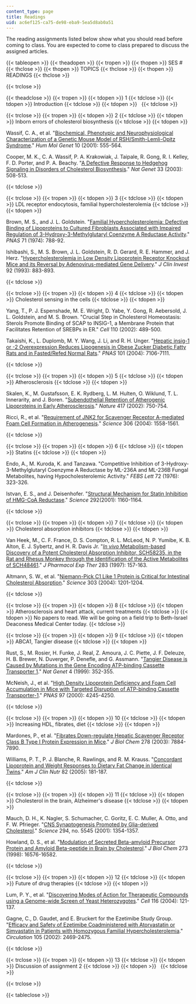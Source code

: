 ```yaml
---
content_type: page
title: Readings
uid: ac6ef125-ca75-de98-eba9-5ea5d8ab0a51
---
```


The reading assignments listed below show what you should read before coming to class. You are expected to come to class prepared to discuss the assigned articles.

{{< tableopen >}}
{{< theadopen >}}
{{< tropen >}}
{{< thopen >}}
SES #
{{< thclose >}}
{{< thopen >}}
TOPICS
{{< thclose >}}
{{< thopen >}}
READINGS
{{< thclose >}}

{{< trclose >}}

{{< theadclose >}}
{{< tropen >}}
{{< tdopen >}}
1
{{< tdclose >}}
{{< tdopen >}}
Introduction
{{< tdclose >}}
{{< tdopen >}}
 
{{< tdclose >}}

{{< trclose >}}
{{< tropen >}}
{{< tdopen >}}
2
{{< tdclose >}}
{{< tdopen >}}
Inborn errors of cholesterol biosynthesis
{{< tdclose >}}
{{< tdopen >}}


Wassif, C. A., et al. "[Biochemical, Phenotypic and Neurophysiological Characterization of a Genetic Mouse Model of RSH/Smith-Lemli-Opitz Syndrome](http://hmg.oxfordjournals.org/cgi/content/abstract/10/6/555)." _Hum Mol Genet_ 10 (2001): 555-564.

Cooper, M. K., C. A. Wassif, P. A. Krakowiak, J. Taipale, R. Gong, R. I. Kelley, F. D. Porter, and P. A. Beachy. "[A Defective Response to Hedgehog Signaling in Disorders of Cholesterol Biosynthesis](http://www.nature.com/ng/journal/v33/n4/abs/ng1134.html)." _Nat Genet_ 33 (2003): 508-513.


{{< tdclose >}}

{{< trclose >}}
{{< tropen >}}
{{< tdopen >}}
3
{{< tdclose >}}
{{< tdopen >}}
LDL receptor endocytosis, familial hypercholesterolemia
{{< tdclose >}}
{{< tdopen >}}


Brown, M. S., and J. L. Goldstein. "[Familial Hypercholesterolemia: Defective Binding of Lipoproteins to Cultured Fibroblasts Associated with Impaired Regulation of 3-Hydroxy-3-Methylglutaryl Coenzyme A Reductase Activity](http://www.pubmedcentral.nih.gov/articlerender.fcgi?artid=388099)." _PNAS_ 71 (1974): 788-92.

Ishibashi, S., M. S. Brown, J. L. Goldstein, R. D. Gerard, R. E. Hammer, and J. Herz. "[Hypercholesterolemia in Low Density Lipoprotein Receptor Knockout Mice and its Reversal by Adenovirus-mediated Gene Delivery](http://www.jbc.org/cgi/content/abstract/271/12/6852)." _J Clin Invest_ 92 (1993): 883-893.


{{< tdclose >}}

{{< trclose >}}
{{< tropen >}}
{{< tdopen >}}
4
{{< tdclose >}}
{{< tdopen >}}
Cholesterol sensing in the cells
{{< tdclose >}}
{{< tdopen >}}


Yang, T., P. J. Espenshade, M. E. Wright, D. Yabe, Y. Gong, R. Aebersold, J. L. Goldstein, and M. S. Brown. "Crucial Step in Cholesterol Homeostasis: Sterols Promote Binding of SCAP to INSIG-1, a Membrane Protein that Facilitates Retention of SREBPs in ER." _Cell_ 110 (2002): 489-500.

Takaishi, K., L. Duplomb, M. Y. Wang, J. Li, and R. H. Unger. "[Hepatic insig-1 or -2 Overexpression Reduces Lipogenesis in Obese Zucker Diabetic Fatty Rats and in Fasted/Refed Normal Rats](http://www.pnas.org/content/101/18/7106)." _PNAS_ 101 (2004): 7106-7111.


{{< tdclose >}}

{{< trclose >}}
{{< tropen >}}
{{< tdopen >}}
5
{{< tdclose >}}
{{< tdopen >}}
Atherosclerosis
{{< tdclose >}}
{{< tdopen >}}


Skalen, K., M. Gustafsson, E. K. Rydberg, L. M. Hulten, O. Wiklund, T. L. Innerarity, and J. Boren. "[Subendothelial Retention of Atherogenic Lipoproteins in Early Atherosclerosis](http://www.ncbi.nlm.nih.gov/pubmed/12066187)." _Nature_ 417 (2002): 750-754.

Ricci, R., et al. "[Requirement of JNK2 for Scavenger Receptor A-mediated Foam Cell Formation in Atherogenesis](http://www.ncbi.nlm.nih.gov/pubmed/15567863)." _Science_ 306 (2004): 1558-1561.


{{< tdclose >}}

{{< trclose >}}
{{< tropen >}}
{{< tdopen >}}
6
{{< tdclose >}}
{{< tdopen >}}
Statins
{{< tdclose >}}
{{< tdopen >}}


Endo, A., M. Kuroda, K. and Tanzawa. "Competitive Inhibition of 3-Hydroxy-3-Methylglutaryl Coenzyme A Reductase by ML-236A and ML-236B Fungal Metabolites, having Hypocholesterolemic Activity." _FEBS Lett_ 72 (1976): 323-326.

Istvan, E. S., and J. Deisenhofer. "[Structural Mechanism for Statin Inhibition of HMG-CoA Reductase](http://www.ncbi.nlm.nih.gov/pubmed/11349148)." _Science_ 292(2001): 1160-1164.


{{< tdclose >}}

{{< trclose >}}
{{< tropen >}}
{{< tdopen >}}
7
{{< tdclose >}}
{{< tdopen >}}
Cholesterol absorption inhibitors
{{< tdclose >}}
{{< tdopen >}}


Van Heek, M., C. F. France, D. S. Compton, R. L. McLeod, N. P. Yumibe, K. B. Alton, E. J. Sybertz, and H. R. Davis Jr. "[_In vivo_ Metabolism-based Discovery of a Potent Cholesterol Absorption Inhibitor, SCH58235, in the Rat and Rhesus Monkey through the Identification of the Active Metabolites of SCH48461](http://jpet.aspetjournals.org/cgi/content/abstract/283/1/157)." _J Pharmacol Exp Ther_ 283 (1997): 157-163.

Altmann, S. W., et al. "[Niemann-Pick C1 Like 1 Protein is Critical for Intestinal Cholesterol Absorption](http://www.ncbi.nlm.nih.gov/pubmed/14976318)." _Science_ 303 (2004): 1201-1204.


{{< tdclose >}}

{{< trclose >}}
{{< tropen >}}
{{< tdopen >}}
8
{{< tdclose >}}
{{< tdopen >}}
Atherosclerosis and heart attack, current treatments
{{< tdclose >}}
{{< tdopen >}}
No papers to read. We will be going on a field trip to Beth-Israel Deaconess Medical Center today.
{{< tdclose >}}

{{< trclose >}}
{{< tropen >}}
{{< tdopen >}}
9
{{< tdclose >}}
{{< tdopen >}}
ABCA1, Tangier disease
{{< tdclose >}}
{{< tdopen >}}


Rust, S., M. Rosier, H. Funke, J. Real, Z. Amoura, J. C. Piette, J. F. Deleuze, H. B. Brewer, N. Duverger, P. Denefle, and G. Assmann. "[Tangier Disease is Caused by Mutations in the Gene Encoding ATP-binding Cassette Transporter 1](http://www.nature.com/ng/journal/v22/n4/abs/ng0899_352.html)." _Nat Genet_ 4 (1999): 352-355.

McNeish, J., et al. "[High Density Lipoprotein Deficiency and Foam Cell Accumulation in Mice with Targeted Disruption of ATP-binding Cassette Transporter-1](http://www.pnas.org/content/97/8/4245.abstract)." _PNAS_ 97 (2000): 4245-4250.


{{< tdclose >}}

{{< trclose >}}
{{< tropen >}}
{{< tdopen >}}
10
{{< tdclose >}}
{{< tdopen >}}
Increasing HDL, fibrates, diet
{{< tdclose >}}
{{< tdopen >}}


Mardones, P., et al. "[Fibrates Down-regulate Hepatic Scavenger Receptor Class B Type I Protein Expression in Mice](http://www.jbc.org/cgi/content/abstract/278/10/7884)." _J Biol Chem_ 278 (2003): 7884-7890.

Williams, P. T., P. J. Blanche, R. Rawlings, and R. M. Krauss. "[Concordant Lipoprotein and Weight Responses to Dietary Fat Change in Identical Twins](http://www.ajcn.org/cgi/content/abstract/82/1/181)." _Am J Clin Nutr_ 82 (2005): 181-187.


{{< tdclose >}}

{{< trclose >}}
{{< tropen >}}
{{< tdopen >}}
11
{{< tdclose >}}
{{< tdopen >}}
Cholesterol in the brain, Alzheimer's disease
{{< tdclose >}}
{{< tdopen >}}


Mauch, D. H., K. Nagler, S. Schumacher, C. Goritz, E. C. Muller, A. Otto, and F. W. Pfrieger. "[CNS Synaptogenesis Promoted by Glia-derived Cholesterol](http://www.ncbi.nlm.nih.gov/pubmed/11701931)." _Science_ 294, no. 5545 (2001): 1354-1357.

Howland, D. S., et al. "[Modulation of Secreted Beta-amyloid Precursor Protein and Amyloid Beta-peptide in Brain by Cholesterol](http://www.jbc.org/cgi/content/abstract/273/26/16576)." _J Biol Chem_ 273 (1998): 16576-16582.


{{< tdclose >}}

{{< trclose >}}
{{< tropen >}}
{{< tdopen >}}
12
{{< tdclose >}}
{{< tdopen >}}
Future of drug therapies
{{< tdclose >}}
{{< tdopen >}}


Lum, P. Y., et al. "[Discovering Modes of Action for Therapeutic Compounds using a Genome-wide Screen of Yeast Heterozygotes](http://www.cell.com/retrieve/pii/S0092867403010353)." _Cell_ 116 (2004): 121-137.

Gagne, C., D. Gaudet, and E. Bruckert for the Ezetimibe Study Group. "[Efficacy and Safety of Ezetimibe Coadministered with Atorvastatin or Simvastatin in Patients with Homozygous Familial Hypercholesterolemia](http://dx.doi.org/10.1161/01.CIR.0000018744.58460.62)." _Circulation_ 105 (2002): 2469-2475.


{{< tdclose >}}

{{< trclose >}}
{{< tropen >}}
{{< tdopen >}}
13
{{< tdclose >}}
{{< tdopen >}}
Discussion of assignment 2
{{< tdclose >}}
{{< tdopen >}}
 
{{< tdclose >}}

{{< trclose >}}

{{< tableclose >}}
